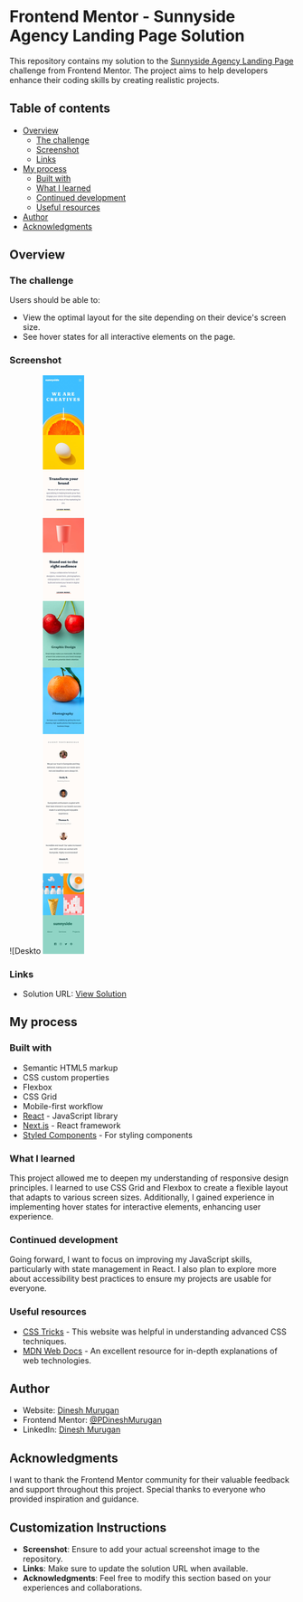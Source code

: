 # Frontend Mentor - Sunnyside Agency Landing Page Solution

This repository contains my solution to the [Sunnyside Agency Landing Page](https://www.frontendmentor.io/challenges/sunnyside-agency-landing-page-7yVs3B6ef) challenge from Frontend Mentor. The project aims to help developers enhance their coding skills by creating realistic projects.

## Table of contents

- [Overview](#overview)
  - [The challenge](#the-challenge)
  - [Screenshot](#screenshot)
  - [Links](#links)
- [My process](#my-process)
  - [Built with](#built-with)
  - [What I learned](#what-i-learned)
  - [Continued development](#continued-development)
  - [Useful resources](#useful-resources)
- [Author](#author)
- [Acknowledgments](#acknowledgments)

## Overview

### The challenge

Users should be able to:

- View the optimal layout for the site depending on their device's screen size.
- See hover states for all interactive elements on the page.

### Screenshot
![Deskto[](design/desktop-design.jpg)
![Mobile](design/mobile-design.jpg)

### Links

- Solution URL: [View Solution]([https://your-solution-url.com](https://pdineshmurugan.github.io/SunnySide/))


## My process

### Built with

- Semantic HTML5 markup
- CSS custom properties
- Flexbox
- CSS Grid
- Mobile-first workflow
- [React](https://reactjs.org/) - JavaScript library
- [Next.js](https://nextjs.org/) - React framework
- [Styled Components](https://styled-components.com/) - For styling components

### What I learned

This project allowed me to deepen my understanding of responsive design principles. I learned to use CSS Grid and Flexbox to create a flexible layout that adapts to various screen sizes. Additionally, I gained experience in implementing hover states for interactive elements, enhancing user experience.

### Continued development

Going forward, I want to focus on improving my JavaScript skills, particularly with state management in React. I also plan to explore more about accessibility best practices to ensure my projects are usable for everyone.

### Useful resources

- [CSS Tricks](https://css-tricks.com) - This website was helpful in understanding advanced CSS techniques.
- [MDN Web Docs](https://developer.mozilla.org/en-US/) - An excellent resource for in-depth explanations of web technologies.

## Author

- Website: [Dinesh Murugan](https://dineshmurugan.netlify.app/)
- Frontend Mentor: [@PDineshMurugan](https://www.frontendmentor.io/profile/PDineshMurugan)
- LinkedIn: [Dinesh Murugan](https://www.linkedin.com/in/dinesh-murugan-din518/)

## Acknowledgments

I want to thank the Frontend Mentor community for their valuable feedback and support throughout this project. Special thanks to everyone who provided inspiration and guidance.

## Customization Instructions

- **Screenshot**: Ensure to add your actual screenshot image to the repository.
- **Links**: Make sure to update the solution URL when available.
- **Acknowledgments**: Feel free to modify this section based on your experiences and collaborations.
